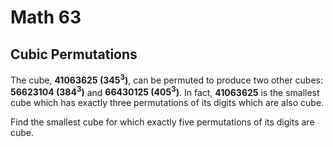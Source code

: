# Math 63

## Cubic Permutations

The cube, **41063625 (345<sup>3</sup>)**, can be permuted to produce two other cubes: **56623104 (384<sup>3</sup>)** and **66430125 (405<sup>3</sup>)**. In fact, **41063625** is the smallest cube which has exactly three permutations of its digits which are also cube.

Find the smallest cube for which exactly five permutations of its digits are cube.